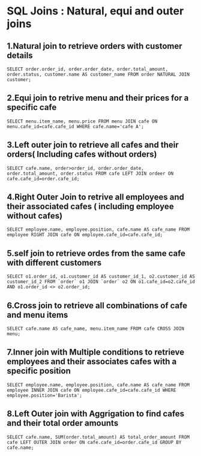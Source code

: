 # SQL Joins : Natural, equi and outer joins
## 1.Natural join to retrieve orders with customer details
```mysql
SELECT order.order_id, order.order_date, order.total_amount, order.status, customer.name AS customer_name FROM order NATURAL JOIN customer;
```
## 2.Equi join to retrive menu and their prices for a specific cafe
```mysql
SELECT menu.item_name, menu.price FROM menu JOIN cafe ON menu.cafe_id=cafe.cafe_id WHERE cafe.name='cafe A';
```
## 3.Left outer join to retrieve all cafes and their orders( Including cafes without orders)
```mysql
SELECT cafe.name, order>order_id, order.order_date, order.total_amount, order.status FROM cafe LEFT JOIN ordeer ON cafe.cafe_id=order.cafe_id; 
```
## 4.Right Outer Join to retrive all employees and their associated cafes ( including employee without cafes)
```mysql
SELECT employee.name, employee.position, cafe.name AS cafe_name FROM employee RIGHT JOIN cafe ON employee.cafe_id=cafe.cafe_id;
```
## 5.self join to retrieve ordes from the same cafe with different customers
```mysql
SELECT o1.order_id, o1.customer_id AS customer_id_1, o2.customer_id AS customer_id_2 FROM `order` o1 JOIN `order` o2 ON o1.cafe_id=o2.cafe_id AND o1.order_id <> o2.order_id;
```
## 6.Cross join to retrieve all combinations of cafe and menu items
```mysql
SELECT cafe.name AS cafe_name, menu.item_name FROM cafe CROSS JOIN menu;
```
## 7.Inner join with Multiple conditions to retrieve employees and their associates cafes with a specific position
```mysql
SELECT employee.name, employee.position, cafe.name AS cafe_name FROM employee INNER JOIN cafe ON employee.cafe_id=cafe.cafe_id WHERE employee.position='Barista';
```
## 8.Left Outer join with Aggrigation to find cafes and their total order amounts
```mysql
SELECT cafe.name, SUM(order.total_amount) AS total_order_amount FROM cafe LEFT OUTER JOIN order ON cafe.cafe_id=order.cafe_id GROUP BY cafe.name;
```
